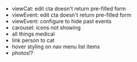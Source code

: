 + viewCat: edit cta doesn't return pre-filled form
+ viewEvent: edit cta doesn't return pre-filled form
+ viewEvent: configure to hide past events
+ carousel: icons not showing
+ all things medical
+ link person to cat
+ hover styling on nav menu list items
+ photos!?